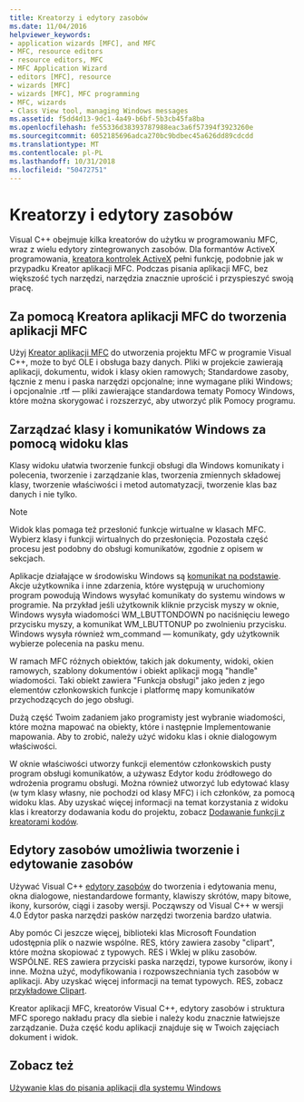 ```yaml
---
title: Kreatorzy i edytory zasobów
ms.date: 11/04/2016
helpviewer_keywords:
- application wizards [MFC], and MFC
- MFC, resource editors
- resource editors, MFC
- MFC Application Wizard
- editors [MFC], resource
- wizards [MFC]
- wizards [MFC], MFC programming
- MFC, wizards
- Class View tool, managing Windows messages
ms.assetid: f5dd4d13-9dc1-4a49-b6bf-5b3cb45fa8ba
ms.openlocfilehash: fe55336d38393787988eac3a6f57394f3923260e
ms.sourcegitcommit: 6052185696adca270bc9bdbec45a626dd89cdcdd
ms.translationtype: MT
ms.contentlocale: pl-PL
ms.lasthandoff: 10/31/2018
ms.locfileid: "50472751"
---
```

# <a name="wizards-and-the-resource-editors"></a>Kreatorzy i edytory zasobów

Visual C++ obejmuje kilka kreatorów do użytku w programowaniu MFC, wraz z wielu edytory zintegrowanych zasobów. Dla formantów ActiveX programowania, [kreatora kontrolek ActiveX](../mfc/reference/mfc-activex-control-wizard.md) pełni funkcję, podobnie jak w przypadku Kreator aplikacji MFC. Podczas pisania aplikacji MFC, bez większość tych narzędzi, narzędzia znacznie uprościć i przyspieszyć swoją pracę.

##  <a name="_core_use_appwizard_to_create_an_mfc_application"></a> Za pomocą Kreatora aplikacji MFC do tworzenia aplikacji MFC

Użyj [Kreator aplikacji MFC](../mfc/reference/mfc-application-wizard.md) do utworzenia projektu MFC w programie Visual C++, może to być OLE i obsługa bazy danych. Pliki w projekcie zawierają aplikacji, dokumentu, widok i klasy okien ramowych; Standardowe zasoby, łącznie z menu i paska narzędzi opcjonalne; inne wymagane pliki Windows; i opcjonalnie .rtf — pliki zawierające standardowa tematy Pomocy Windows, które można skorygować i rozszerzyć, aby utworzyć plik Pomocy programu.

##  <a name="_core_use_classwizard_to_manage_classes_and_windows_messages"></a> Zarządzać klasy i komunikatów Windows za pomocą widoku klas

Klasy widoku ułatwia tworzenie funkcji obsługi dla Windows komunikaty i polecenia, tworzenie i zarządzanie klas, tworzenia zmiennych składowej klasy, tworzenie właściwości i metod automatyzacji, tworzenie klas baz danych i nie tylko.

> [!NOTE]
>  Widok klas pomaga też przesłonić funkcje wirtualne w klasach MFC. Wybierz klasy i funkcji wirtualnych do przesłonięcia. Pozostała część procesu jest podobny do obsługi komunikatów, zgodnie z opisem w sekcjach.

Aplikacje działające w środowisku Windows są [komunikat na podstawie](../mfc/message-handling-and-mapping.md). Akcje użytkownika i inne zdarzenia, które występują w uruchomiony program powodują Windows wysyłać komunikaty do systemu windows w programie. Na przykład jeśli użytkownik kliknie przycisk myszy w oknie, Windows wysyła wiadomości WM_LBUTTONDOWN po naciśnięciu lewego przycisku myszy, a komunikat WM_LBUTTONUP po zwolnieniu przycisku. Windows wysyła również wm_command — komunikaty, gdy użytkownik wybierze polecenia na pasku menu.

W ramach MFC różnych obiektów, takich jak dokumenty, widoki, okien ramowych, szablony dokumentów i obiekt aplikacji mogą "handle" wiadomości. Taki obiekt zawiera "Funkcja obsługi" jako jeden z jego elementów członkowskich funkcje i platformę mapy komunikatów przychodzących do jego obsługi.

Dużą część Twoim zadaniem jako programisty jest wybranie wiadomości, które można mapować na obiekty, które i następnie Implementowanie mapowania. Aby to zrobić, należy użyć widoku klas i oknie dialogowym właściwości.

W oknie właściwości utworzy funkcji elementów członkowskich pusty program obsługi komunikatów, a używasz Edytor kodu źródłowego do wdrożenia programu obsługi. Można również utworzyć lub edytować klasy (w tym klasy własny, nie pochodzi od klasy MFC) i ich członków, za pomocą widoku klas. Aby uzyskać więcej informacji na temat korzystania z widoku klas i kreatorzy dodawania kodu do projektu, zobacz [Dodawanie funkcji z kreatorami kodów](../ide/adding-functionality-with-code-wizards-cpp.md).

##  <a name="_core_use_the_resource_editors_to_create_and_edit_resources"></a> Edytory zasobów umożliwia tworzenie i edytowanie zasobów

Używać Visual C++ [edytory zasobów](../windows/resource-editors.md) do tworzenia i edytowania menu, okna dialogowe, niestandardowe formanty, klawiszy skrótów, mapy bitowe, ikony, kursorów, ciągi i zasoby wersji. Począwszy od Visual C++ w wersji 4.0 Edytor paska narzędzi pasków narzędzi tworzenia bardzo ułatwia.

Aby pomóc Ci jeszcze więcej, biblioteki klas Microsoft Foundation udostępnia plik o nazwie wspólne. RES, który zawiera zasoby "clipart", które można skopiować z typowych. RES i Wklej w pliku zasobów. WSPÓLNE. RES zawiera przyciski paska narzędzi, typowe kursorów, ikony i inne. Można użyć, modyfikowania i rozpowszechniania tych zasobów w aplikacji. Aby uzyskać więcej informacji na temat typowych. RES, zobacz [przykładowe Clipart](../visual-cpp-samples.md).

Kreator aplikacji MFC, kreatorów Visual C++, edytory zasobów i struktura MFC sporego nakładu pracy dla siebie i należy kodu znacznie łatwiejsze zarządzanie. Duża część kodu aplikacji znajduje się w Twoich zajęciach dokument i widok.

## <a name="see-also"></a>Zobacz też

[Używanie klas do pisania aplikacji dla systemu Windows](../mfc/using-the-classes-to-write-applications-for-windows.md)
